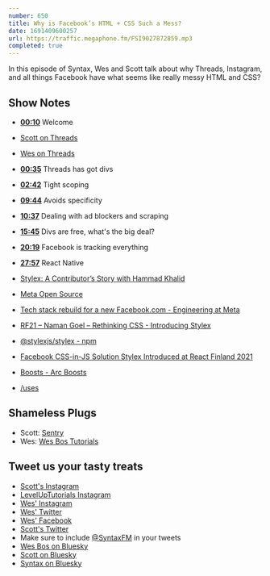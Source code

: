 ```yaml
---
number: 650
title: Why is Facebook’s HTML + CSS Such a Mess?
date: 1691409600257
url: https://traffic.megaphone.fm/FSI9027872859.mp3
completed: true
---
```


In this episode of Syntax, Wes and Scott talk about why Threads, Instagram, and all things Facebook have what seems like really messy HTML and CSS?

## Show Notes

* **[00:10](#t=00:10)** Welcome
* [Scott on Threads](https://www.threads.net/@stolinski)
* [Wes on Threads](https://www.threads.net/@wesbos)
* **[00:35](#t=00:35)** Threads has got divs
* **[02:42](#t=02:42)** Tight scoping
* **[09:44](#t=09:44)** Avoids specificity
* **[10:37](#t=10:37)** Dealing with ad blockers and scraping
* **[15:45](#t=15:45)** Divs are free, what's the big deal?
* **[20:19](#t=20:19)** Facebook is tracking everything
* **[27:57](#t=27:57)** React Native

* [Stylex: A Contributor’s Story with Hammad Khalid](https://developers.facebook.com/blog/post/2021/12/14/stylex-contributor-story-hammad-khalid/)
* [Meta Open Source](https://opensource.fb.com/)
* [Tech stack rebuild for a new Facebook.com - Engineering at Meta](https://engineering.fb.com/2020/05/08/web/facebook-redesign/)
* [RF21 – Naman Goel – Rethinking CSS - Introducing Stylex](https://www.youtube.com/watch?v=ur-sGzUWId4)
* [@stylexjs/stylex - npm](https://www.npmjs.com/package/@stylexjs/stylex?activeTab=code)
* [Facebook CSS-in-JS Solution Stylex Introduced at React Finland 2021](https://www.infoq.com/news/2021/10/facebook-css-js-stylex/)
* [Boosts - Arc Boosts](https://arcboosts.com/boosts?page=2)
* [/uses](https://uses.tech/)

## Shameless Plugs

* Scott: [Sentry](https://sentry.io)
* Wes: [Wes Bos Tutorials](https://wesbos.com/courses)

## Tweet us your tasty treats

* [Scott's Instagram](https://www.instagram.com/stolinski/)
* [LevelUpTutorials Instagram](https://www.instagram.com/LevelUpTutorials/)
* [Wes' Instagram](https://www.instagram.com/wesbos/)
* [Wes' Twitter](https://twitter.com/wesbos)
* [Wes' Facebook](https://www.facebook.com/wesbos.developer)
* [Scott's Twitter](https://twitter.com/stolinski)
* Make sure to include [@SyntaxFM](https://twitter.com/SyntaxFM) in your tweets
* [Wes Bos on Bluesky](https://bsky.app/profile/wesbos.com)
* [Scott on Bluesky](https://bsky.app/profile/tolin.ski)
* [Syntax on Bluesky](https://bsky.app/profile/syntax.fm)
